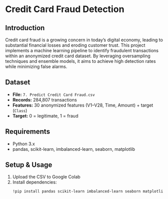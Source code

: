 # Credit Card Fraud Detection

## Introduction
Credit card fraud is a growing concern in today’s digital economy, leading to substantial financial losses and eroding customer trust. This project implements a machine learning pipeline to identify fraudulent transactions within an anonymized credit card dataset. By leveraging oversampling techniques and ensemble models, it aims to achieve high detection rates while minimizing false alarms.

## Dataset
- **File:** `7. Predict Credit Card Fraud.csv`  
- **Records:** 284,807 transactions  
- **Features:** 30 anonymized features (V1–V28, Time, Amount) + target (`Class`)  
- **Target:** 0 = legitimate, 1 = fraud

## Requirements
- Python 3.x  
- pandas, scikit-learn, imbalanced-learn, seaborn, matplotlib  

## Setup & Usage
1. Upload the CSV to Google Colab  
2. Install dependencies:  
   ```bash
   !pip install pandas scikit-learn imbalanced-learn seaborn matplotlib
